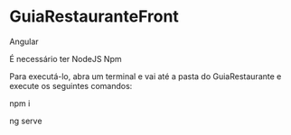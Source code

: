 # GuiaRestauranteFront
Angular

É necessário  ter 
NodeJS
Npm


Para executá-lo, abra um terminal e vai até a pasta do GuiaRestaurante e execute os seguintes comandos:

npm i

ng serve
